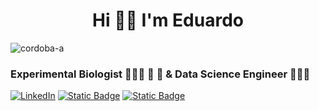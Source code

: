 <h1 align="center">Hi 👋🏼 I'm Eduardo</h1>


<p align="left"> 
    <img src="https://komarev.com/ghpvc/?username=cordoba-a&label=Profile%20views&color=228B22&style=flat" alt="cordoba-a" 
</p>

<h3 align="left">Experimental Biologist  👨🏻‍🔬 🌱 🔬 & Data Science Engineer  🧑🏻‍💻 </h3>

<a href="https://www.linkedin.com/in/eduardocordobaa/">
  <img alt="LinkedIn" src="https://img.shields.io/badge/-Eduardo_Cordoba-228B22?style=flat-square&logo=Linkedin&logoColor=white&link=https://www.linkedin.com/in/eduardocordobaa/"></a>  
<a href="https://www.paypal.com/donate/?hosted_button_id=SFZ6SHWHBY2XA"> 
    <img alt="Static Badge" src="https://img.shields.io/badge/cafecito-purple?style=social&logo=buy%20me%20a%20coffee"></a> 
<a href="https://buymeacoffee.com/coae"> 
    <img alt="Static Badge" src="https://img.shields.io/badge/buy_me_a_coffee-purple?style=social&logo=buy%20me%20a%20coffee">
</a>





